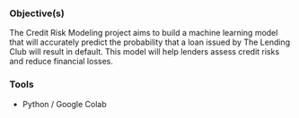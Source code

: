 ### Objective(s)

The Credit Risk Modeling project aims to build a machine learning model that will accurately predict the probability that a loan issued by The Lending Club will result in default.
This model will help lenders assess credit risks and reduce financial losses.

### Tools

- Python / Google Colab
